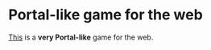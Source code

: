 Portal-like game for the web
============================
[This](http://hermanya.github.io/portal) is a **very Portal-like** game for the web. 